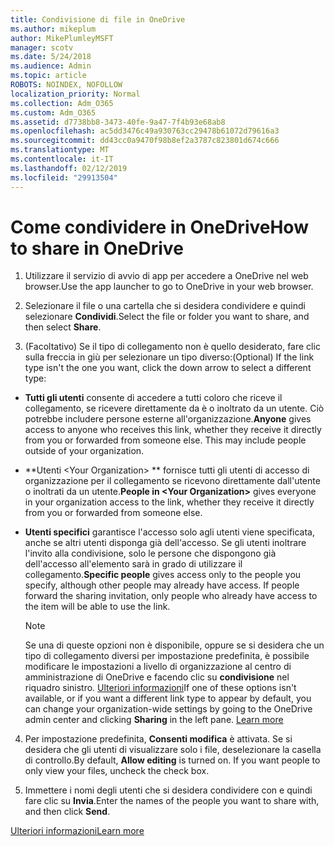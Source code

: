 ```yaml
---
title: Condivisione di file in OneDrive
ms.author: mikeplum
author: MikePlumleyMSFT
manager: scotv
ms.date: 5/24/2018
ms.audience: Admin
ms.topic: article
ROBOTS: NOINDEX, NOFOLLOW
localization_priority: Normal
ms.collection: Adm_O365
ms.custom: Adm_O365
ms.assetid: d7738bb8-3473-40fe-9a47-7f4b93e68ab8
ms.openlocfilehash: ac5dd3476c49a930763cc29478b61072d79616a3
ms.sourcegitcommit: dd43cc0a9470f98b8ef2a3787c823801d674c666
ms.translationtype: MT
ms.contentlocale: it-IT
ms.lasthandoff: 02/12/2019
ms.locfileid: "29913504"
---
```

# <a name="how-to-share-in-onedrive"></a><span data-ttu-id="15653-102">Come condividere in OneDrive</span><span class="sxs-lookup"><span data-stu-id="15653-102">How to share in OneDrive</span></span>

1. <span data-ttu-id="15653-103">Utilizzare il servizio di avvio di app per accedere a OneDrive nel web browser.</span><span class="sxs-lookup"><span data-stu-id="15653-103">Use the app launcher to go to OneDrive in your web browser.</span></span> 
    
2. <span data-ttu-id="15653-104">Selezionare il file o una cartella che si desidera condividere e quindi selezionare **Condividi**.</span><span class="sxs-lookup"><span data-stu-id="15653-104">Select the file or folder you want to share, and then select **Share**.</span></span>
    
3. <span data-ttu-id="15653-105">(Facoltativo) Se il tipo di collegamento non è quello desiderato, fare clic sulla freccia in giù per selezionare un tipo diverso:</span><span class="sxs-lookup"><span data-stu-id="15653-105">(Optional) If the link type isn't the one you want, click the down arrow to select a different type:</span></span>
    
  - <span data-ttu-id="15653-p101">**Tutti gli utenti** consente di accedere a tutti coloro che riceve il collegamento, se ricevere direttamente da è o inoltrato da un utente. Ciò potrebbe includere persone esterne all'organizzazione.</span><span class="sxs-lookup"><span data-stu-id="15653-p101">**Anyone** gives access to anyone who receives this link, whether they receive it directly from you or forwarded from someone else. This may include people outside of your organization.</span></span> 
    
  - <span data-ttu-id="15653-108">\*\*Utenti \<Your Organization\> \*\* fornisce tutti gli utenti di accesso di organizzazione per il collegamento se ricevono direttamente dall'utente o inoltrati da un utente.</span><span class="sxs-lookup"><span data-stu-id="15653-108">**People in \<Your Organization\>** gives everyone in your organization access to the link, whether they receive it directly from you or forwarded from someone else.</span></span> 
    
  - <span data-ttu-id="15653-p102">**Utenti specifici** garantisce l'accesso solo agli utenti viene specificata, anche se altri utenti disponga già dell'accesso. Se gli utenti inoltrare l'invito alla condivisione, solo le persone che dispongono già dell'accesso all'elemento sarà in grado di utilizzare il collegamento.</span><span class="sxs-lookup"><span data-stu-id="15653-p102">**Specific people** gives access only to the people you specify, although other people may already have access. If people forward the sharing invitation, only people who already have access to the item will be able to use the link.</span></span> 
    
    > [!NOTE]
    > <span data-ttu-id="15653-p103">Se una di queste opzioni non è disponibile, oppure se si desidera che un tipo di collegamento diversi per impostazione predefinita, è possibile modificare le impostazioni a livello di organizzazione al centro di amministrazione di OneDrive e facendo clic su **condivisione** nel riquadro sinistro. [Ulteriori informazioni](https://go.microsoft.com/fwlink/?linkid=871961)</span><span class="sxs-lookup"><span data-stu-id="15653-p103">If one of these options isn't available, or if you want a different link type to appear by default, you can change your organization-wide settings by going to the OneDrive admin center and clicking **Sharing** in the left pane. [Learn more](https://go.microsoft.com/fwlink/?linkid=871961)</span></span>
  
4. <span data-ttu-id="15653-p104">Per impostazione predefinita, **Consenti modifica** è attivata. Se si desidera che gli utenti di visualizzare solo i file, deselezionare la casella di controllo.</span><span class="sxs-lookup"><span data-stu-id="15653-p104">By default, **Allow editing** is turned on. If you want people to only view your files, uncheck the check box.</span></span> 
    
5. <span data-ttu-id="15653-115">Immettere i nomi degli utenti che si desidera condividere con e quindi fare clic su **Invia**.</span><span class="sxs-lookup"><span data-stu-id="15653-115">Enter the names of the people you want to share with, and then click **Send**.</span></span>
    
[<span data-ttu-id="15653-116">Ulteriori informazioni</span><span class="sxs-lookup"><span data-stu-id="15653-116">Learn more</span></span>](https://go.microsoft.com/fwlink/?linkid=871861)
  

